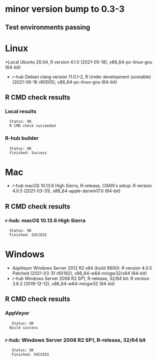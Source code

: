 # minor version bump to 0.3-3

## Test environments passing

# Linux
*Local Ubuntu 20.04, R version 4.1.0 (2021-05-18), x86_64-pc-linux-gnu (64-bit)
* r-hub Debian clang version 11.0.1-2, R Under development (unstable) (2021-06-16 r80505), x86_64-pc-linux-gnu (64-bit)
 ## R CMD check results
 ### Local results
      Status: OK
      R CMD check succeeded
 ### R-hub builder
      Status: OK
      Finished: Success

# Mac
* r-hub macOS 10.13.6 High Sierra, R-release, CRAN's setup: R version 4.0.5 (2021-03-31), x86_64-apple-darwin17.0 (64-bit)
 ## R CMD check results
 ### r-hub: macOS 10.13.6 High Sierra 
      Status: OK
      Finished: SUCCESS


# Windows
* AppVeyor Windows Server 2012 R2 x64 (build 9600): R version 4.0.5 Patched (2021-03-31 r80182), x86_64-w64-mingw32/x64 (64-bit)
* r-hub Windows Server 2008 R2 SP1, R-release, 32/64 bit: R version 3.6.2 (2019-12-12), x86_64-w64-mingw32 (64-bit)
 ## R CMD check results
  ### AppVeyor
       Status: OK
      Build success
  ### r-hub: Windows Server 2008 R2 SP1, R-release, 32/64 bit
       Status: OK
       Finished: SUCCESS
 